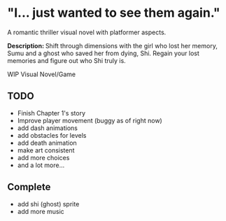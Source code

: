 <h1>"I... just wanted to see them again." </h1>
<p>A romantic thriller visual novel with platformer aspects.</p>
<p><strong>Description: </strong>Shift through dimensions with the girl who lost her memory, Sumu and a ghost who saved her from dying, Shi. Regain your lost memories and figure out who Shi truly is.<br></p>
WIP Visual Novel/Game

## TODO
* Finish Chapter 1's story
* Improve player movement (buggy as of right now)
* add dash animations
* add obstacles for levels
* add death animation
* make art consistent
* add more choices
* and a lot more...

## Complete
* add shi (ghost) sprite
* add more music